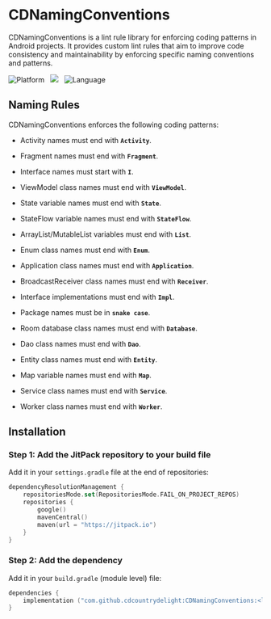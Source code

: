# CDNamingConventions

CDNamingConventions is a lint rule library for enforcing coding patterns in Android projects. It provides custom lint rules that aim to improve code consistency and maintainability by enforcing specific naming conventions and patterns.

![Platform](https://img.shields.io/badge/Platform-Android-darkcyan) &nbsp;
[![](https://jitpack.io/v/cdcountrydelight/CDNamingConventions.svg)](https://jitpack.io/#cdcountrydelight/CDNamingConventions) &nbsp;
![Language](https://img.shields.io/badge/Language-Kotlin-blue)


## Naming Rules

CDNamingConventions enforces the following coding patterns:

- Activity names must end with **`Activity`**.
  
- Fragment names must end with **`Fragment`**.
  
- Interface names must start with **`I`**.
  
- ViewModel class names must end with **`ViewModel`**.
  
- State variable names must end with **`State`**.
  
- StateFlow variable names must end with **`StateFlow`**.
  
- ArrayList/MutableList variables must end with **`List`**.
  
- Enum class names must end with **`Enum`**.
  
- Application class names must end with **`Application`**.
  
- BroadcastReceiver class names must end with **`Receiver`**.
  
- Interface implementations must end with **`Impl`**.
  
- Package names must be in **`snake case`**.
  
- Room database class names must end with **`Database`**.
  
- Dao class names must end with **`Dao`**.
  
- Entity class names must end with **`Entity`**.
  
- Map variable names must end with **`Map`**.
  
- Service class names must end with **`Service`**.
  
- Worker class names must end with **`Worker`**.
  

## Installation


### Step 1: Add the JitPack repository to your build file

Add it in your `settings.gradle` file at the end of repositories:

```kotlin
dependencyResolutionManagement {
    repositoriesMode.set(RepositoriesMode.FAIL_ON_PROJECT_REPOS)
    repositories {
        google()
        mavenCentral()
        maven(url = "https://jitpack.io")
    }
}
```

### Step 2: Add the dependency

Add it in your `build.gradle` (module level) file:

```kotlin
dependencies {
    implementation ("com.github.cdcountrydelight:CDNamingConventions:<latest-version>")
}
```
